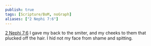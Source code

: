 ```yaml
---
publish: true
tags: [Scripture/BoM, noGraph]
aliases: ["2 Nephi 7:6"]
---
```

[2 Nephi 7:6](https://churchofjesuschrist.org/study/scriptures/bofm/2-ne/7?lang=eng&id=p6#p6) I gave my back to the smiter, and my cheeks to them that plucked off the hair. I hid not my face from shame and spitting.
